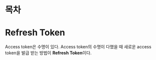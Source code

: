 # 목차

# Refresh Token
Access token은 수명이 있다. Access token의 수명이 다했을 때 새로운 access token을 발급 받는 방법이 **Refresh Token**이다. 
